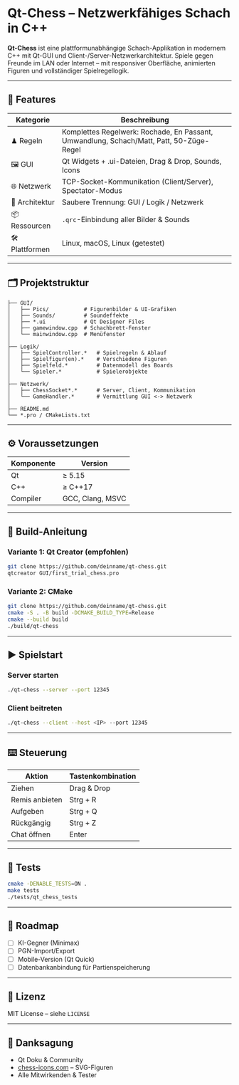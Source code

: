 # Qt-Chess – Netzwerkfähiges Schach in C++

**Qt-Chess** ist eine plattformunabhängige Schach-Applikation in modernem C++ mit Qt-GUI und Client-/Server-Netzwerkarchitektur. Spiele gegen Freunde im LAN oder Internet – mit responsiver Oberfläche, animierten Figuren und vollständiger Spielregellogik.

---

## 🧩 Features

| Kategorie      | Beschreibung |
|---------------|--------------|
| ♟ Regeln       | Komplettes Regelwerk: Rochade, En Passant, Umwandlung, Schach/Matt, Patt, 50-Züge-Regel |
| 🖼 GUI         | Qt Widgets + .ui-Dateien, Drag & Drop, Sounds, Icons |
| 🌐 Netzwerk    | TCP-Socket-Kommunikation (Client/Server), Spectator-Modus |
| 🧠 Architektur | Saubere Trennung: GUI / Logik / Netzwerk |
| 📦 Ressourcen  | `.qrc`-Einbindung aller Bilder & Sounds |
| 🛠 Plattformen | Linux, macOS, Linux (getestet) |

---

## 🗂 Projektstruktur

```
├── GUI/
│   ├── Pics/           # Figurenbilder & UI-Grafiken
│   ├── Sounds/         # Soundeffekte
│   ├── *.ui            # Qt Designer Files
│   ├── gamewindow.cpp  # Schachbrett-Fenster
│   └── mainwindow.cpp  # Menüfenster
│
├── Logik/
│   ├── SpielController.*   # Spielregeln & Ablauf
│   ├── Spielfigur(en).*    # Verschiedene Figuren
│   ├── Spielfeld.*         # Datenmodell des Boards
│   └── Spieler.*           # Spielerobjekte
│
├── Netzwerk/
│   ├── ChessSocket*.*      # Server, Client, Kommunikation
│   └── GameHandler.*       # Vermittlung GUI <-> Netzwerk
│
├── README.md
└── *.pro / CMakeLists.txt
```

---

## ⚙️ Voraussetzungen

| Komponente     | Version       |
|----------------|---------------|
| Qt             | ≥ 5.15        |
| C++            | ≥ C++17       |
| Compiler       | GCC, Clang, MSVC |

---

## 🚀 Build-Anleitung

### Variante 1: Qt Creator (empfohlen)
```bash
git clone https://github.com/deinname/qt-chess.git
qtcreator GUI/first_trial_chess.pro
```

### Variante 2: CMake
```bash
git clone https://github.com/deinname/qt-chess.git
cmake -S . -B build -DCMAKE_BUILD_TYPE=Release
cmake --build build
./build/qt-chess
```

---

## ▶️ Spielstart

### Server starten
```bash
./qt-chess --server --port 12345
```

### Client beitreten
```bash
./qt-chess --client --host <IP> --port 12345
```

---

## ⌨️ Steuerung

| Aktion           | Tastenkombination |
|------------------|-------------------|
| Ziehen           | Drag & Drop       |
| Remis anbieten   | Strg + R          |
| Aufgeben         | Strg + Q          |
| Rückgängig       | Strg + Z          |
| Chat öffnen      | Enter             |

---

## 🧪 Tests

```bash
cmake -DENABLE_TESTS=ON .
make tests
./tests/qt_chess_tests
```

---

## 🔮 Roadmap

- [ ] KI-Gegner (Minimax)
- [ ] PGN-Import/Export
- [ ] Mobile-Version (Qt Quick)
- [ ] Datenbankanbindung für Partienspeicherung

---

## 📄 Lizenz

MIT License – siehe `LICENSE`

---

## 🙏 Danksagung

- Qt Doku & Community
- [chess-icons.com](https://chess-icons.com) – SVG-Figuren
- Alle Mitwirkenden & Tester

